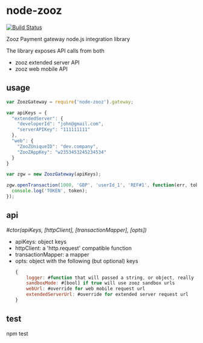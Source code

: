 # node-zooz


[![Build Status](https://magnum.travis-ci.com/Bizzby/node-zooz.png?token=1Hwe9k9XH8cpee5HViHn&branch=master)](https://magnum.travis-ci.com/Bizzby/node-zooz)

Zooz Payment gateway node.js integration library

The library exposes API calls from both

* zooz extended server API
* zooz web mobile API

## usage

```JavaScript
var ZoozGateway = require('node-zooz').gateway;

var apiKeys = {
  "extendedServer": {
    "developerId": "john@gmail.com",
    "serverAPIKey": "111111111"
  },
  "web": {
    "ZooZUniqueID": "dev.company",
    "ZooZAppKey": "w2353453245234534"
  }
}

var zgw = new ZoozGateway(apiKeys);

zgw.openTransaction(1000, 'GBP', 'userId_1', 'REF#1', function(err, token){
  console.log('TOKEN', token);
});
```

## api

_#ctor(apiKeys, [httpClient], [transactionMapper], [opts])_
- apiKeys: object keys
- httpClient: a 'http.request' compatible function
- transactionMapper: a mapper
- opts: object with the following (but optional) keys
    ```javascript
    {
        logger: #function that will passed a string, or object, really for debugging
        sandboxMode: #[bool] if true will use zooz sandbox urls
        webUrl: #override for web mobile request url
        extendedServerUrl: #override for extended server request url
    }
    ```

## test

npm test
